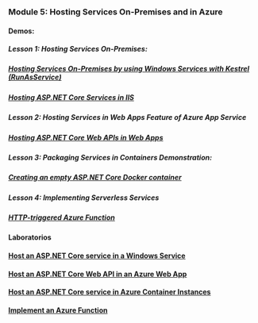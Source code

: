 ### Module 5: Hosting Services On-Premises and in Azure

#### Demos:

##### Lesson 1: Hosting Services On-Premises: 

##### [Hosting Services On-Premises by using Windows Services with Kestrel (RunAsService)](DemoFiles/01_HostInWindowsService)

##### [Hosting ASP.NET Core Services in IIS](DemoFiles/02_HostInIIS)

##### Lesson 2: Hosting Services in Web Apps Feature of Azure App Service

##### [Hosting ASP.NET Core Web APIs in Web Apps](DemoFiles/03_HostInAzure)

##### Lesson 3: Packaging Services in Containers Demonstration: 

##### [Creating an empty ASP.NET Core Docker container](DemoFiles/04_Host_In_Docker)

##### Lesson 4: Implementing Serverless Services

##### [HTTP-triggered Azure Function](DemoFiles/05_AzureFunctions)   


#### Laboratorios 


#### [Host an ASP.NET Core service in a Windows Service](Labfiles/Exercise1)

#### [Host an ASP.NET Core Web API in an Azure Web App](Labfiles/Exercise2)

#### [Host an ASP.NET Core service in Azure Container Instances](Labfiles/Exercise3)

#### [Implement an Azure Function](Labfiles/Exercise4)